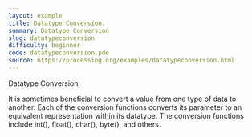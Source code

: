 ```yaml
---
layout: example
title: Datatype Conversion.
summary: Datatype Conversion
slug: datatypeconversion
difficulty: beginner
code: datatypeconversion.pde
source: https://processing.org/examples/datatypeconversion.html
---
```


Datatype Conversion. 

 It is sometimes beneficial to convert a value from one type of data to another. Each of the conversion functions converts its parameter to an equivalent representation within its datatype. The conversion functions include int(), float(), char(), byte(), and others.
